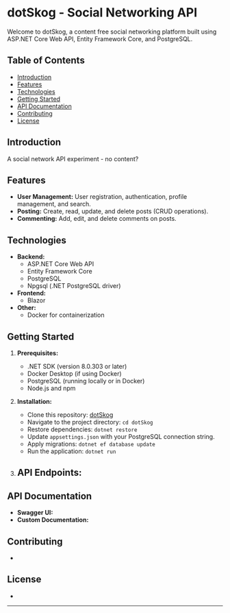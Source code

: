 # dotSkog - Social Networking API
Welcome to dotSkog, a content free social networking platform built using ASP.NET Core Web API, Entity Framework Core, and PostgreSQL.

## Table of Contents

- [Introduction](#introduction)
- [Features](#features)
- [Technologies](#technologies)
- [Getting Started](#getting-started)
- [API Documentation](#api-documentation)
- [Contributing](#contributing)
- [License](#license)

## Introduction

A social network API experiment - no content?

## Features

- **User Management:** User registration, authentication, profile management, and search.
- **Posting:** Create, read, update, and delete posts (CRUD operations).
- **Commenting:**  Add, edit, and delete comments on posts. 

## Technologies

- **Backend:**
    - ASP.NET Core Web API
    - Entity Framework Core
    - PostgreSQL
    - Npgsql (.NET PostgreSQL driver)
- **Frontend:** 
    - Blazor
- **Other:** 
    - Docker for containerization

## Getting Started

1. **Prerequisites:**
   - .NET SDK (version 8.0.303 or later)
   - Docker Desktop (if using Docker)
   - PostgreSQL (running locally or in Docker)
   - Node.js and npm

2. **Installation:**
   - Clone this repository: [dotSkog](https://github.com/ericbr0wne/dotSkog)
   - Navigate to the project directory: `cd dotSkog`
   - Restore dependencies: `dotnet restore`
   - Update `appsettings.json` with your PostgreSQL connection string.
   - Apply migrations: `dotnet ef database update`
   - Run the application: `dotnet run`

3. **API Endpoints:**
   - 

## API Documentation

- **Swagger UI:** 
- **Custom Documentation:** 

## Contributing

- 

## License

- 

---
